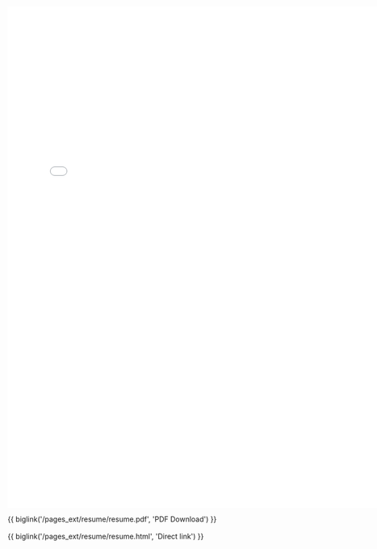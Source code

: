 <iframe src='/pages_ext/resume/resume.html' style="border: 0; width:768; height:993px;"></iframe>


{{ biglink('/pages_ext/resume/resume.pdf', 'PDF Download') }}
<br/>
<br/>
{{ biglink('/pages_ext/resume/resume.html', 'Direct link') }}

